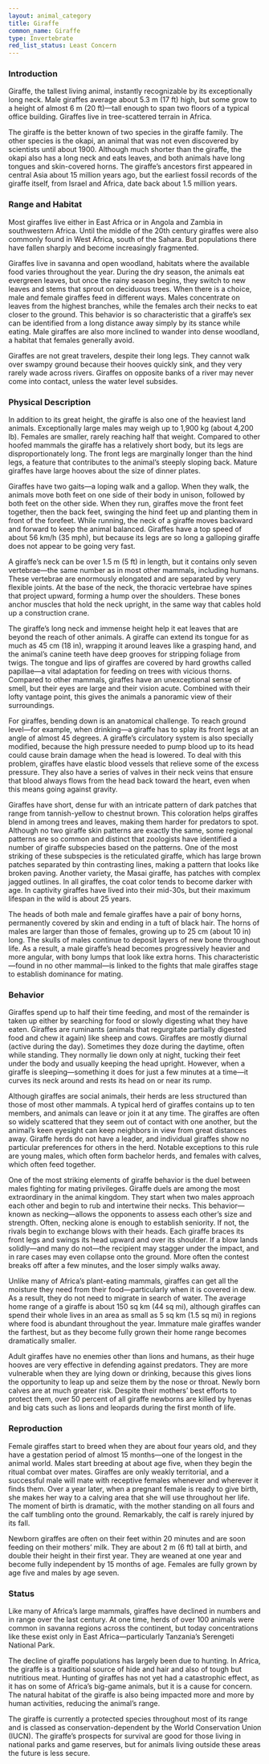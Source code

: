 ```yaml
---
layout: animal_category
title: Giraffe
common_name: Giraffe
type: Invertebrate
red_list_status: Least Concern
---
```


### Introduction

Giraffe, the tallest living animal, instantly recognizable by its exceptionally long neck. Male giraffes average about 5.3 m (17 ft) high, but some grow to a height of almost 6 m (20 ft)—tall enough to span two floors of a typical office building. Giraffes live in tree-scattered terrain in Africa.

The giraffe is the better known of two species in the giraffe family. The other species is the okapi, an animal that was not even discovered by scientists until about 1900. Although much shorter than the giraffe, the okapi also has a long neck and eats leaves, and both animals have long tongues and skin-covered horns. The giraffe’s ancestors first appeared in central Asia about 15 million years ago, but the earliest fossil records of the giraffe itself, from Israel and Africa, date back about 1.5 million years.

### Range and Habitat

Most giraffes live either in East Africa or in Angola and Zambia in southwestern Africa. Until the middle of the 20th century giraffes were also commonly found in West Africa, south of the Sahara. But populations there have fallen sharply and become increasingly fragmented.

Giraffes live in savanna and open woodland, habitats where the available food varies throughout the year. During the dry season, the animals eat evergreen leaves, but once the rainy season begins, they switch to new leaves and stems that sprout on deciduous trees. When there is a choice, male and female giraffes feed in different ways. Males concentrate on leaves from the highest branches, while the females arch their necks to eat closer to the ground. This behavior is so characteristic that a giraffe’s sex can be identified from a long distance away simply by its stance while eating. Male giraffes are also more inclined to wander into dense woodland, a habitat that females generally avoid.

Giraffes are not great travelers, despite their long legs. They cannot walk over swampy ground because their hooves quickly sink, and they very rarely wade across rivers. Giraffes on opposite banks of a river may never come into contact, unless the water level subsides.

### Physical Description

In addition to its great height, the giraffe is also one of the heaviest land animals. Exceptionally large males may weigh up to 1,900 kg (about 4,200 lb). Females are smaller, rarely reaching half that weight. Compared to other hoofed mammals the giraffe has a relatively short body, but its legs are disproportionately long. The front legs are marginally longer than the hind legs, a feature that contributes to the animal’s steeply sloping back. Mature giraffes have large hooves about the size of dinner plates.

Giraffes have two gaits—a loping walk and a gallop. When they walk, the animals move both feet on one side of their body in unison, followed by both feet on the other side. When they run, giraffes move the front feet together, then the back feet, swinging the hind feet up and planting them in front of the forefeet. While running, the neck of a giraffe moves backward and forward to keep the animal balanced. Giraffes have a top speed of about 56 km/h (35 mph), but because its legs are so long a galloping giraffe does not appear to be going very fast.

A giraffe’s neck can be over 1.5 m (5 ft) in length, but it contains only seven vertebrae—the same number as in most other mammals, including humans. These vertebrae are enormously elongated and are separated by very flexible joints. At the base of the neck, the thoracic vertebrae have spines that project upward, forming a hump over the shoulders. These bones anchor muscles that hold the neck upright, in the same way that cables hold up a construction crane.

The giraffe’s long neck and immense height help it eat leaves that are beyond the reach of other animals. A giraffe can extend its tongue for as much as 45 cm (18 in), wrapping it around leaves like a grasping hand, and the animal’s canine teeth have deep grooves for stripping foliage from twigs. The tongue and lips of giraffes are covered by hard growths called papillae—a vital adaptation for feeding on trees with vicious thorns. Compared to other mammals, giraffes have an unexceptional sense of smell, but their eyes are large and their vision acute. Combined with their lofty vantage point, this gives the animals a panoramic view of their surroundings.

For giraffes, bending down is an anatomical challenge. To reach ground level—for example, when drinking—a giraffe has to splay its front legs at an angle of almost 45 degrees. A giraffe’s circulatory system is also specially modified, because the high pressure needed to pump blood up to its head could cause brain damage when the head is lowered. To deal with this problem, giraffes have elastic blood vessels that relieve some of the excess pressure. They also have a series of valves in their neck veins that ensure that blood always flows from the head back toward the heart, even when this means going against gravity.

Giraffes have short, dense fur with an intricate pattern of dark patches that range from tannish-yellow to chestnut brown. This coloration helps giraffes blend in among trees and leaves, making them harder for predators to spot. Although no two giraffe skin patterns are exactly the same, some regional patterns are so common and distinct that zoologists have identified a number of giraffe subspecies based on the patterns. One of the most striking of these subspecies is the reticulated giraffe, which has large brown patches separated by thin contrasting lines, making a pattern that looks like broken paving. Another variety, the Masai giraffe, has patches with complex jagged outlines. In all giraffes, the coat color tends to become darker with age. In captivity giraffes have lived into their mid-30s, but their maximum lifespan in the wild is about 25 years.

The heads of both male and female giraffes have a pair of bony horns, permanently covered by skin and ending in a tuft of black hair. The horns of males are larger than those of females, growing up to 25 cm (about 10 in) long. The skulls of males continue to deposit layers of new bone throughout life. As a result, a male giraffe’s head becomes progressively heavier and more angular, with bony lumps that look like extra horns. This characteristic—found in no other mammal—is linked to the fights that male giraffes stage to establish dominance for mating.

### Behavior

Giraffes spend up to half their time feeding, and most of the remainder is taken up either by searching for food or slowly digesting what they have eaten. Giraffes are ruminants (animals that regurgitate partially digested food and chew it again) like sheep and cows. Giraffes are mostly diurnal (active during the day). Sometimes they doze during the daytime, often while standing. They normally lie down only at night, tucking their feet under the body and usually keeping the head upright. However, when a giraffe is sleeping—something it does for just a few minutes at a time—it curves its neck around and rests its head on or near its rump.

Although giraffes are social animals, their herds are less structured than those of most other mammals. A typical herd of giraffes contains up to ten members, and animals can leave or join it at any time. The giraffes are often so widely scattered that they seem out of contact with one another, but the animal’s keen eyesight can keep neighbors in view from great distances away. Giraffe herds do not have a leader, and individual giraffes show no particular preferences for others in the herd. Notable exceptions to this rule are young males, which often form bachelor herds, and females with calves, which often feed together.

One of the most striking elements of giraffe behavior is the duel between males fighting for mating privileges. Giraffe duels are among the most extraordinary in the animal kingdom. They start when two males approach each other and begin to rub and intertwine their necks. This behavior—known as necking—allows the opponents to assess each other’s size and strength. Often, necking alone is enough to establish seniority. If not, the rivals begin to exchange blows with their heads. Each giraffe braces its front legs and swings its head upward and over its shoulder. If a blow lands solidly—and many do not—the recipient may stagger under the impact, and in rare cases may even collapse onto the ground. More often the contest breaks off after a few minutes, and the loser simply walks away.

Unlike many of Africa’s plant-eating mammals, giraffes can get all the moisture they need from their food—particularly when it is covered in dew. As a result, they do not need to migrate in search of water. The average home range of a giraffe is about 150 sq km (44 sq mi), although giraffes can spend their whole lives in an area as small as 5 sq km (1.5 sq mi) in regions where food is abundant throughout the year. Immature male giraffes wander the farthest, but as they become fully grown their home range becomes dramatically smaller.

Adult giraffes have no enemies other than lions and humans, as their huge hooves are very effective in defending against predators. They are more vulnerable when they are lying down or drinking, because this gives lions the opportunity to leap up and seize them by the nose or throat. Newly born calves are at much greater risk. Despite their mothers’ best efforts to protect them, over 50 percent of all giraffe newborns are killed by hyenas and big cats such as lions and leopards during the first month of life.

### Reproduction

Female giraffes start to breed when they are about four years old, and they have a gestation period of almost 15 months—one of the longest in the animal world. Males start breeding at about age five, when they begin the ritual combat over mates. Giraffes are only weakly territorial, and a successful male will mate with receptive females whenever and wherever it finds them. Over a year later, when a pregnant female is ready to give birth, she makes her way to a calving area that she will use throughout her life. The moment of birth is dramatic, with the mother standing on all fours and the calf tumbling onto the ground. Remarkably, the calf is rarely injured by its fall.

Newborn giraffes are often on their feet within 20 minutes and are soon feeding on their mothers’ milk. They are about 2 m (6 ft) tall at birth, and double their height in their first year. They are weaned at one year and become fully independent by 15 months of age. Females are fully grown by age five and males by age seven.

### Status

Like many of Africa’s large mammals, giraffes have declined in numbers and in range over the last century. At one time, herds of over 100 animals were common in savanna regions across the continent, but today concentrations like these exist only in East Africa—particularly Tanzania’s Serengeti National Park.

The decline of giraffe populations has largely been due to hunting. In Africa, the giraffe is a traditional source of hide and hair and also of tough but nutritious meat. Hunting of giraffes has not yet had a catastrophic effect, as it has on some of Africa’s big-game animals, but it is a cause for concern. The natural habitat of the giraffe is also being impacted more and more by human activities, reducing the animal’s range.

The giraffe is currently a protected species throughout most of its range and is classed as conservation-dependent by the World Conservation Union (IUCN). The giraffe’s prospects for survival are good for those living in national parks and game reserves, but for animals living outside these areas the future is less secure.